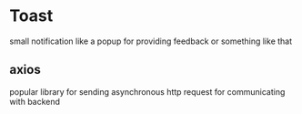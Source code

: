 # Toast
small notification like a popup for providing feedback or something like that


## axios
popular library for sending asynchronous http request for communicating with backend 